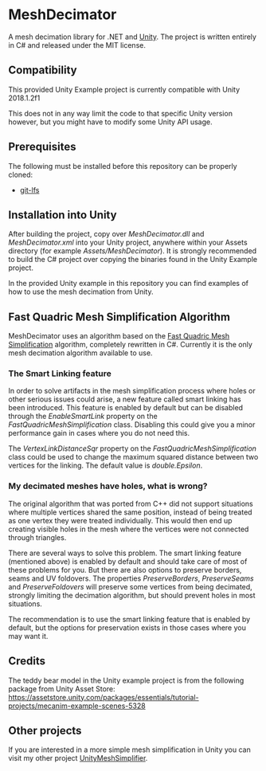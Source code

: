 # MeshDecimator
A mesh decimation library for .NET and [Unity](https://unity3d.com/). The project is written entirely in C# and released under the MIT license.

## Compatibility
This provided Unity Example project is currently compatible with Unity 2018.1.2f1

This does not in any way limit the code to that specific Unity version however, but you might have to modify some Unity API usage.

## Prerequisites
The following must be installed before this repository can be properly cloned:

- [git-lfs](https://git-lfs.github.com/)

## Installation into Unity
After building the project, copy over *MeshDecimator.dll* and *MeshDecimator.xml* into your Unity project, anywhere within your Assets directory (for example *Assets/MeshDecimator*).
It is strongly recommended to build the C# project over copying the binaries found in the Unity Example project.

In the provided Unity example in this repository you can find examples of how to use the mesh decimation from Unity.

## Fast Quadric Mesh Simplification Algorithm
MeshDecimator uses an algorithm based on the [Fast Quadric Mesh Simplification](https://github.com/sp4cerat/Fast-Quadric-Mesh-Simplification) algorithm, completely rewritten in C#.
Currently it is the only mesh decimation algorithm available to use.

### The Smart Linking feature
In order to solve artifacts in the mesh simplification process where holes or other serious issues could arise, a new feature called smart linking has been introduced. This feature is enabled by default but can be disabled through the *EnableSmartLink* property on the *FastQuadricMeshSimplification* class. Disabling this could give you a minor performance gain in cases where you do not need this.

The *VertexLinkDistanceSqr* property on the *FastQuadricMeshSimplification* class could be used to change the maximum squared distance between two vertices for the linking. The default value is *double.Epsilon*.

### My decimated meshes have holes, what is wrong?
The original algorithm that was ported from C++ did not support situations where multiple vertices shared the same position, instead of being treated as one vertex they were treated individually. This would then end up creating visible holes in the mesh where the vertices were not connected through triangles.

There are several ways to solve this problem. The smart linking feature (mentioned above) is enabled by default and should take care of most of these problems for you. But there are also options to preserve borders, seams and UV foldovers. The properties *PreserveBorders*, *PreserveSeams* and *PreserveFoldovers* will preserve some vertices from being decimated, strongly limiting the decimation algorithm, but should prevent holes in most situations.

The recommendation is to use the smart linking feature that is enabled by default, but the options for preservation exists in those cases where you may want it.

## Credits
The teddy bear model in the Unity example project is from the following package from Unity Asset Store: https://assetstore.unity.com/packages/essentials/tutorial-projects/mecanim-example-scenes-5328

## Other projects
If you are interested in a more simple mesh simplification in Unity you can visit my other project [UnityMeshSimplifier](https://github.com/Whinarn/UnityMeshSimplifier).
